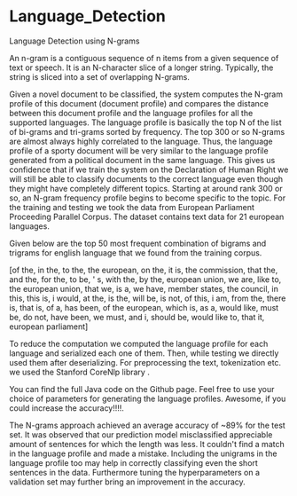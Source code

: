 # Language_Detection
Language Detection using N-grams

An n-gram is a contiguous sequence of n items from a given sequence of text or speech. It is an N-character slice of a longer string. Typically, the string is sliced into a set of overlapping N-grams.

Given a novel document to be classified, the system computes the N-gram profile of this document (document profile) and compares the distance between this document profile and the language profiles for all the supported languages. The language profile is basically the top N of the list of bi-grams and tri-grams sorted by frequency. The top 300 or so N-grams are almost always highly correlated to the language. Thus, the language profile of a sporty document will be very similar to the language profile generated from a political document in the same language. This gives us confidence that if we train the system on the Declaration of Human Right we will still be able to classify documents to the correct language even though they might have completely different topics. Starting at around rank 300 or so, an N-gram frequency profile begins to become specific to the topic. For the training and testing we took the data from European Parliament Proceeding Parallel Corpus. The dataset contains text data for 21 european languages.

Given below are the top 50 most frequent combination of bigrams and trigrams for english language that we found from the training corpus.

[of the, in the, to the, the european, on the, it is, the commission, that the, and the, for the, to be, ' s, with the, by the, european union, we are, like to, the european union, that we, is a, we have, member states, the council, in this, this is, i would, at the, is the, will be, is not, of this, i am, from the, there is, that is, of a, has been, of the european, which is, as a, would like, must be, do not, have been, we must, and i, should be, would like to, that it, european parliament]

To reduce the computation we computed the language profile for each language and serialized each one of them. Then, while testing we directly used them after deserializing. For preprocessing the text, tokenization etc. we used the Stanford CoreNlp library .

You can find the full Java code on the Github page. Feel free to use your choice of parameters for generating the language profiles. Awesome, if you could increase the accuracy!!!!.

The N-grams approach achieved an average accuracy of ~89% for the test set. It was observed that our prediction model misclassified appreciable amount of sentences for which the length was less. It couldn't find a match in the language profile and made a mistake. Including the unigrams in the language profile too may help in correctly classifying even the short sentences in the data. Furthermore tuning the hyperparameters on a validation set may further bring an improvement in the accuracy.
